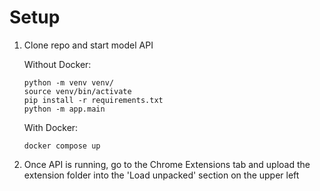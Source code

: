 # Setup

1. Clone repo and start model API

    Without Docker:
    ```
    python -m venv venv/
    source venv/bin/activate
    pip install -r requirements.txt
    python -m app.main
    ```

    With Docker:
    ```
    docker compose up
    ```
2. Once API is running, go to the Chrome Extensions tab and upload the extension folder into the 'Load unpacked' section on the upper left
